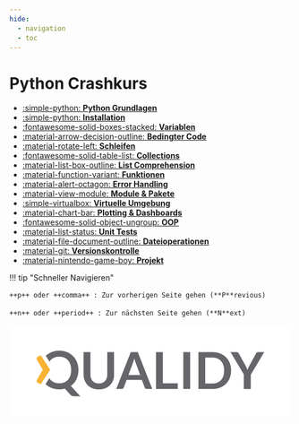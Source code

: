 ```yaml
---
hide:
  - navigation
  - toc
---
```


# Python Crashkurs

<div class="grid cards fancy" markdown>

- [:simple-python: **Python Grundlagen**](content/python_grundlagen/python_grundlagen.md)
- [:simple-python: **Installation**](content/installation/installation.md)
- [:fontawesome-solid-boxes-stacked: **Variablen**](content/variables/variablen.md)
- [:material-arrow-decision-outline: **Bedingter Code**](content/bedingter_code/bedingter_code.md)
- [:material-rotate-left: **Schleifen**](content/loops/loops.md)
- [:fontawesome-solid-table-list: **Collections**](content/collections/lists.md)
- [:material-list-box-outline: **List Comprehension**](content/list_comp/list_comp.md)
- [:material-function-variant: **Funktionen**](content/functions/functions.md)
- [:material-alert-octagon: **Error Handling**](content/try_except/try_except.md)
- [:material-view-module: **Module & Pakete**](content/packages/moduls.md)
- [:simple-virtualbox: **Virtuelle Umgebung**](content/_venv/_venv.md)
- [:material-chart-bar: **Plotting & Dashboards**](content/visualization/visualization.md)
- [:fontawesome-solid-object-ungroup: **OOP**](content/oop/oop.md)
- [:material-list-status: **Unit Tests**](content/unit_tests/unit_tests.md)
- [:material-file-document-outline: **Dateioperationen**](content/dateioperationen/dateioperationen.md)
- [:material-git: **Versionskontrolle**](content/git/git.md)
- [:material-nintendo-game-boy: **Projekt**](content/project/tic_tac_toe.md)
<!-- - [:material-nintendo-game-boy: **Projekt**](content/project/tic_tac_toe.md)
- [:simple-rocketdotchat: **Umgang mit KI**](content/ki/umgang.md) -->

</div>

!!! tip "Schneller Navigieren"

    ++p++ oder ++comma++ : Zur vorherigen Seite gehen (**P**revious)

    ++n++ oder ++period++ : Zur nächsten Seite gehen (**N**ext)

![](assets/Logo_Qualidy_cmyk.svg)
